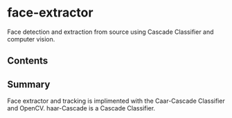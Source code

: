 # face-extractor

Face detection and extraction from source using Cascade Classifier and computer vision.

## Contents



## Summary
Face extractor and tracking is implimented with the Caar-Cascade Classifier and OpenCV. haar-Cascade is a Cascade Classifier.
